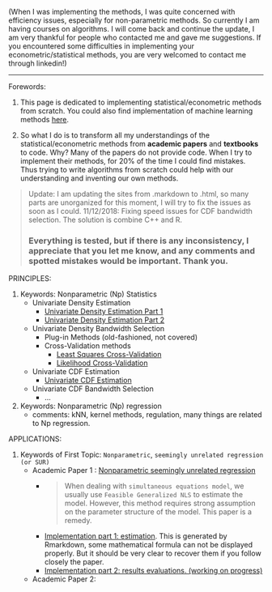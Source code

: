 (When I was implementing the methods, I was quite concerned with efficiency issues, especially for non-parametric methods. So currently I am having courses on algorithms. I will come back and continue the update, I am very thankful for people who contacted me and gave me suggestions. If you encountered some difficulties in implementing your econometric/statistical methods, you are very welcomed to contact me through linkedin!)

***
Forewords:

1. This page is dedicated to implementing statistical/econometric methods from scratch. You could also find implementation of machine learning methods [here](https://brbisheng.github.io/algorithms/).

2. So what I do is to transform all my understandings of the statistical/econometric methods from **academic papers** and **textbooks** to code. Why? Many of the papers do not provide code. When I try to implement their methods, for 20% of the time I could find mistakes. Thus trying to write algorithms from scratch could help with our understanding and inventing our own methods.  

> Update: I am updating the sites from .markdown to .html, so many parts are unorganized for this moment, I will try to fix the issues as soon as I could.
> 11/12/2018: Fixing speed issues for CDF bandwidth selection. The solution is combine C++ and R.
> ### Everything is tested, but if there is any inconsistency, I appreciate that you let me know, and any comments and spotted mistakes would be important. Thank you. 

PRINCIPLES:
1. Keywords: Nonparametric (Np) Statistics
    - Univariate Density Estimation 
        - [Univariate Density Estimation Part 1](https://htmlpreview.github.io/?https://github.com/brbisheng/Econ-Stat-Methods/blob/master/Nonparametric%20principles/UnivariateDensityEstimation_Part_1.html)
        - [Univariate Density Estimation Part 2](https://htmlpreview.github.io/?https://github.com/brbisheng/Econ-Stat-Methods/blob/master/Nonparametric%20principles/UnivariateDensityEstimation_Part_2.html)
    - Univariate Density Bandwidth Selection
        - Plug-in Methods (old-fashioned, not covered)
        - Cross-Validation methods
            - [Least Squares Cross-Validation](https://htmlpreview.github.io/?https://github.com/brbisheng/Econ-Stat-Methods/blob/master/Nonparametric%20principles/Univariate_Bandwidth_selection:CrossValidation_Methods_Least_Square_CV.html)
            - [Likelihood Cross-Validation](https://htmlpreview.github.io/?https://github.com/brbisheng/Econ-Stat-Methods/blob/master/Nonparametric%20principles/Univariate_Bandwidth_selection:CrossValidation_Methods_Likelihood_CV.html)
    - Univariate CDF Estimation
        - [Univariate CDF Estimation](https://htmlpreview.github.io/?https://github.com/brbisheng/Econ-Stat-Methods/blob/master/Nonparametric%20principles/UnivariateCDFEstiamtion_Part_1.html)
    - Univariate CDF Bandwidth Selection
        - ...
2. Keywords: Nonparametric (Np) regression
    - comments: kNN, kernel methods, regulation, many things are related to Np regression.
    

APPLICATIONS:

1. Keywords of First Topic: `Nonparametric`, `seemingly unrelated regression (or SUR)` 
    - Academic Paper 1 : [Nonparametric seemingly unrelated regression](https://www.sciencedirect.com/science/article/pii/S030440760000018X) 
      * > When dealing with `simultaneous equations model`, we usually use `Feasible Generalized NLS` to estimate the model. However, this method requires strong assumption on the parameter structure of the model. This paper is a remedy.
      * [Implementation part 1: estimation](https://htmlpreview.github.io/?https://github.com/brbisheng/Econ-Stat-Methods/blob/master/Nonparametric/Paper1/np_sur_part_1.html). This is generated by Rmarkdown, some mathematical formula can not be displayed properly. But it should be very clear to recover them if you follow closely the paper.
      * [Implementation part 2: results evaluations. (working on progress)]()
    - Academic Paper 2: 
